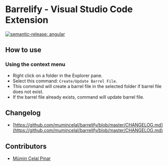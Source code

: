# Barrelify - Visual Studio Code Extension

[![semantic-release: angular](https://img.shields.io/badge/semantic--release-angular-red?logo=semantic-release)](https://github.com/semantic-release/semantic-release)

## How to use

### Using the context menu

- Right click on a folder in the Explorer pane.
- Select this command: `Create/Update Barrel File`.
- This command will create a barrel file in the selected folder if barrel file does not exist.
- If the barrel file already exists, command will update barrel file.

<!-- ### Using the command palette -->

<!-- - Bring up the command palette, and select `Barrelify: ".
- Select one of the commands mentioned below.
- Press [Enter] to confirm, or [Escape] to cancel. -->

## Changelog

- [https://github.com/mumincelal/barrelify/blob/master/CHANGELOG.md](https://github.com/mumincelal/barrelify/blob/master/CHANGELOG.md)

## Contributors

- [Mümin Celal Pinar](https://github.com/mumincelal)
